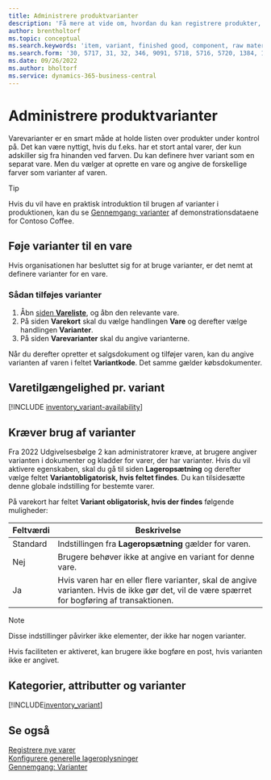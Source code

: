```yaml
---
title: Administrere produktvarianter
description: 'Få mere at vide om, hvordan du kan registrere produkter, der er næsten identiske, men varierer i farver, størrelse eller materiale som varevarianter.'
author: brentholtorf
ms.topic: conceptual
ms.search.keywords: 'item, variant, finished good, component, raw material, assembly item, item substitution'
ms.search.form: '30, 5717, 31, 32, 346, 9091, 5718, 5716, 5720, 1384, 1383, 35, 5404, 1378, 5719'
ms.date: 09/26/2022
ms.author: bholtorf
ms.service: dynamics-365-business-central
---
```

# <a name="manage-product-variants"></a>Administrere produktvarianter

Varevarianter er en smart måde at holde listen over produkter under kontrol på. Det kan være nyttigt, hvis du f.eks. har et stort antal varer, der kun adskiller sig fra hinanden ved farven. Du kan definere hver variant som en separat vare. Men du vælger at oprette en vare og angive de forskellige farver som varianter af varen.  

> [!TIP]
> Hvis du vil have en praktisk introduktion til brugen af varianter i produktionen, kan du se [Gennemgang: varianter](contoso-coffee/manufacturing/variants.md) af demonstrationsdataene for Contoso Coffee.  

## <a name="add-variants-to-an-item"></a>Føje varianter til en vare

Hvis organisationen har besluttet sig for at bruge varianter, er det nemt at definere varianter for en vare.  

### <a name="to-add-variants"></a>Sådan tilføjes varianter

1. Åbn [siden **Vareliste**](https://businesscentral.dynamics.com/?page=31), og åbn den relevante vare.  
2. På siden **Varekort** skal du vælge handlingen **Vare** og derefter vælge handlingen **Varianter**.  
3. På siden **Varevarianter** skal du angive varianterne.  

Når du derefter opretter et salgsdokument og tilføjer varen, kan du angive varianten af varen i feltet **Variantkode**. Det samme gælder købsdokumenter.  

## <a name="item-availability-by-variant"></a>Varetilgængelighed pr. variant

[!INCLUDE [inventory_variant-availability](includes/inventory_variant-availability.md)]

## <a name="require-use-of-variants"></a>Kræver brug af varianter

Fra 2022 Udgivelsesbølge 2 kan administratorer kræve, at brugere angiver varianten i dokumenter og kladder for varer, der har varianter. Hvis du vil aktivere egenskaben, skal du gå til siden **Lageropsætning** og derefter vælge feltet **Variantobligatorisk, hvis feltet findes**. Du kan tilsidesætte denne globale indstilling for bestemte varer.  

På varekort har feltet **Variant obligatorisk, hvis der findes** følgende muligheder:

|Feltværdi |Beskrivelse|
|---------|----|
|Standard| Indstillingen fra **Lageropsætning** gælder for varen.|
|Nej| Brugere behøver ikke at angive en variant for denne vare.|
|Ja| Hvis varen har en eller flere varianter, skal de angive varianten. Hvis de ikke gør det, vil de være spærret for bogføring af transaktionen.|

> [!NOTE]
> Disse indstillinger påvirker ikke elementer, der ikke har nogen varianter.

Hvis faciliteten er aktiveret, kan brugere ikke bogføre en post, hvis varianten ikke er angivet.

## <a name="categories-attributes-and-variants"></a>Kategorier, attributter og varianter

[!INCLUDE[inventory_variant](includes/inventory_variant.md)]

## <a name="see-also"></a>Se også

[Registrere nye varer](inventory-how-register-new-items.md)  
[Konfigurere generelle lageroplysninger](inventory-how-setup-general.md)  
[Gennemgang: Varianter](contoso-coffee/manufacturing/variants.md)  
